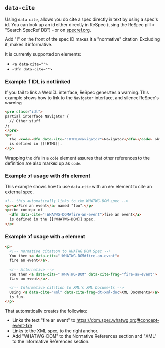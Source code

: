 ## `data-cite`
Using `data-cite`, allows you do cite a spec directly in text by using a spec's id. You can look up an id either directly in ReSpec (using the ReSpec pill > "Search SpecRef DB") - or on [specref.org](http://www.specref.org/).   

Add "!" on the front of the spec ID makes it a "normative" citation. Excluding it, makes it informative.

It is currently supported on elements: 

  * `<a data-cite="">`
  * `<dfn data-cite="">`

### Example if IDL is not linked
If you fail to link a WebIDL interface, ReSpec generates a warning. This example shows how to link to the `Navigator` interface, and silence ReSpec's warning.

```HTML
<pre class="idl"> 
partial interface Navigator {
  // Other stuff
};
</pre>
<p>
  The <code><dfn data-cite="!HTML#navigator">Navigator</dfn></code> object 
  is defined in [[!HTML]].
</p>
```

Wrapping the `dfn` in a `code` element assures that other references to the definition are also marked up as `code`. 

### Example of usage with `dfn` element
This example shows how to use `data-cite` with an `dfn` element to cite an external spec.
 
```HTML
<!-- this automatically links to the WHATWG-DOM spec -->
<p><a>Fire an event</a> named "foo".</p> 
<p>The concept of 
  <dfn data-cite="!WHATWG-DOM#fire-an-event">fire an event</a>
  is defined in the [[!WHATWG-DOM]] spec.
</p>
```

### Example of usage with `a` element
```HTML
<p>
  <!-- normative citation to WHATWG DOM Spec --> 
  You then <a data-cite="!WHATWG-DOM#fire-an-event">
  fire an event</a>.
  
  <!-- Alternative -->
  You then <a data-cite="!WHATWG-DOM" data-cite-frag="fire-an-event">
  fire an event</a>.

  <!-- Informative citation to XML's XML Documents --> 
  Using <a data-cite="xml" data-cite-frag=dt-xml-doc>XML Documents</a>
  is fun.
</p>
``` 

That automatically creates the following:

 * Links the text "fire an event" to https://dom.spec.whatwg.org/#concept-event-fire
 * Links to the XML spec, to the right anchor.
 * Add "WHATWG-DOM" to the Normative References section and "XML" to the Informative References section. 


